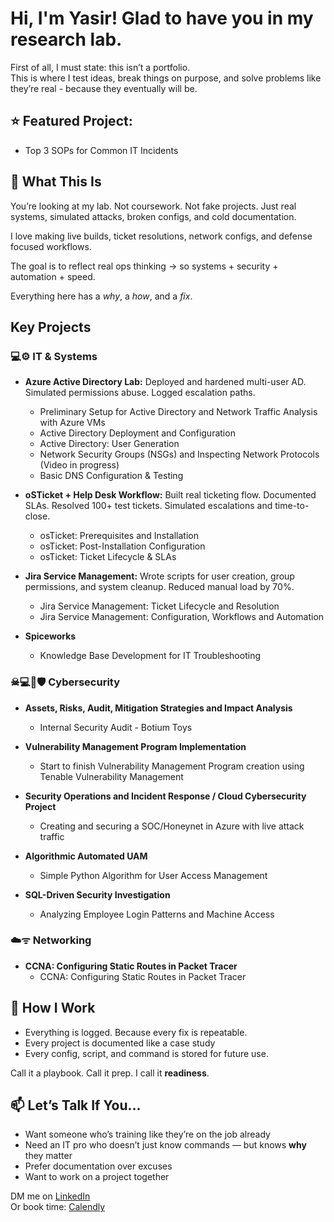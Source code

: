 # Hi, I'm Yasir! Glad to have you in my research lab.

First of all, I must state: this isn’t a portfolio.  
This is where I test ideas, break things on purpose, and solve problems like they’re real - because they eventually will be.

## ⭐ Featured Project:
- Top 3 SOPs for Common IT Incidents

## 🔬 What This Is

You’re looking at my lab. Not coursework. Not fake projects. Just real systems, simulated attacks, broken configs, and cold documentation.

I love making live builds, ticket resolutions, network configs, and defense focused workflows.

The goal is to reflect real ops thinking -> so systems + security + automation + speed.

Everything here has a *why*, a *how*, and a *fix*.



## Key Projects
  ### 💻⚙️ IT & Systems
  
  - **Azure Active Directory Lab:**  Deployed and hardened multi-user AD. Simulated permissions abuse. Logged escalation paths.
    - Preliminary Setup for Active Directory and Network Traffic Analysis with Azure VMs
    - Active Directory Deployment and Configuration
    - Active Directory: User Generation
    - Network Security Groups (NSGs) and Inspecting Network Protocols (Video in progress)
    - Basic DNS Configuration & Testing
      
- **oSTicket + Help Desk Workflow:** Built real ticketing flow. Documented SLAs. Resolved 100+ test tickets. Simulated escalations and time-to-close.
  - osTicket: Prerequisites and Installation
  - osTicket: Post-Installation Configuration
  - osTicket: Ticket Lifecycle & SLAs
    
- **Jira Service Management:** Wrote scripts for user creation, group permissions, and system cleanup. Reduced manual load by 70%.
  - Jira Service Management: Ticket Lifecycle and Resolution
  - Jira Service Management: Configuration, Workflows and Automation
 
- **Spiceworks**
  - Knowledge Base Development for IT Troubleshooting

### ☠💻🔑🛡 Cybersecurity

- **Assets, Risks, Audit, Mitigation Strategies and Impact Analysis**
  - Internal Security Audit - Botium Toys
    
- **Vulnerability Management Program Implementation**
  - Start to finish Vulnerability Management Program creation using Tenable Vulnerability Management
    
- **Security Operations and Incident Response / Cloud Cybersecurity Project**
  - Creating and securing a SOC/Honeynet in Azure with live attack traffic
 
- **Algorithmic Automated UAM**
  - Simple Python Algorithm for User Access Management
  
- **SQL-Driven Security Investigation**
  - Analyzing Employee Login Patterns and Machine Access

### ☁️ᯤ Networking

- **CCNA: Configuring Static Routes in Packet Tracer**
  - CCNA: Configuring Static Routes in Packet Tracer


## 📓 How I Work

- Everything is logged. Because every fix is repeatable.
- Every project is documented like a case study
- Every config, script, and command is stored for future use.

Call it a playbook. Call it prep. I call it **readiness**.



## 📫 Let’s Talk If You...

- Want someone who’s training like they’re on the job already
- Need an IT pro who doesn’t just know commands — but knows **why** they matter
- Prefer documentation over excuses
- Want to work on a project together

DM me on [LinkedIn](https://your-linkedin-url)  
Or book time: [Calendly](https://your-calendly-link)
